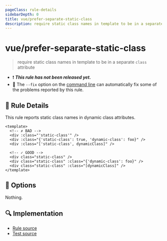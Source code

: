 ```yaml
---
pageClass: rule-details
sidebarDepth: 0
title: vue/prefer-separate-static-class
description: require static class names in template to be in a separate `class` attribute
---
```

# vue/prefer-separate-static-class

> require static class names in template to be in a separate `class` attribute

- :exclamation: <badge text="This rule has not been released yet." vertical="middle" type="error"> ***This rule has not been released yet.*** </badge>
- :wrench: The `--fix` option on the [command line](https://eslint.org/docs/user-guide/command-line-interface#fixing-problems) can automatically fix some of the problems reported by this rule.

## :book: Rule Details

This rule reports static class names in dynamic class attributes.

<eslint-code-block fix :rules="{'vue/prefer-separate-static-class': ['error']}">

```vue
<template>
  <!-- ✗ BAD -->
  <div :class="'static-class'" />
  <div :class="{'static-class': true, 'dynamic-class': foo}" />
  <div :class="['static-class', dynamicClass]" />

  <!-- ✓ GOOD -->
  <div class="static-class" />
  <div class="static-class" :class="{'dynamic-class': foo}" />
  <div class="static-class" :class="[dynamicClass]" />
</template>
```

</eslint-code-block>

## :wrench: Options

Nothing.

## :mag: Implementation

- [Rule source](https://github.com/vuejs/eslint-plugin-vue/blob/master/lib/rules/prefer-separate-static-class.js)
- [Test source](https://github.com/vuejs/eslint-plugin-vue/blob/master/tests/lib/rules/prefer-separate-static-class.js)
